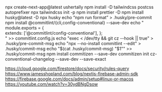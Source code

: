 npx create-next-app@latest ushertally
npm install -D tailwindcss postcss autoprefixer
npx tailwindcss init -p
npm install prettier -D
npm install husky@latest -D
npx husky
echo “npm run format” > .husky/pre-commit
npm install @commitlint/{cli,config-conventional} --save-dev
echo "  
module.exports = {  
 extends: ['@commitlint/config-conventional'],
};  
" >> commitlint.config.js
echo "exec < /dev/tty && git cz --hook || true" > .husky/pre-commit-msg
echo "npx --no-install commitlint --edit" > .husky/commit-msg
echo "$(cat .husky/commit-msg) \"\$1\"" >> .husky/commit-msg
npm install commitizen --save-dev
commitizen init cz-conventional-changelog --save-dev --save-exact

https://cloud.google.com/firestore/docs/security/rules-query
https://www.jamesshopland.com/blog/nextjs-firebase-admin-sdk
https://firebase.google.com/docs/admin/setup#linux-or-macos
https://youtube.com/watch?v=30ydBNgDsow
